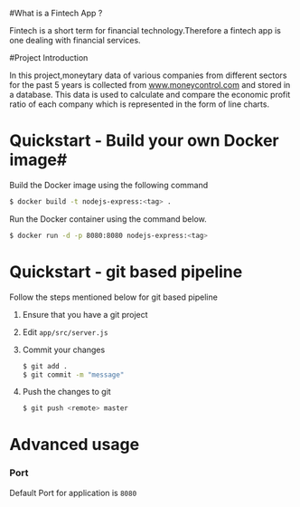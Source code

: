 #What is a Fintech App ?

Fintech is a short term for financial technology.Therefore a fintech app is one dealing with financial services.

#Project Introduction

In this project,moneytary data of various companies from different sectors for the past 5 years is collected from www.moneycontrol.com and stored in a database.
This data is used to calculate and compare the economic profit ratio of each company which is represented in the form of line charts.

# Quickstart - Build your own Docker image#

Build the Docker image using the following command

```bash
$ docker build -t nodejs-express:<tag> .
```

Run the Docker container using the command below.

```bash
$ docker run -d -p 8080:8080 nodejs-express:<tag>
```

# Quickstart - git based pipeline

Follow the steps mentioned below for git based pipeline

1. Ensure that you have a git project
2. Edit `app/src/server.js`
3. Commit your changes

    ```bash
    $ git add .
    $ git commit -m "message"
    ```

4. Push the changes to git

    ```bash
    $ git push <remote> master
    ```

# Advanced usage

### **Port**

Default Port for application is `8080`

